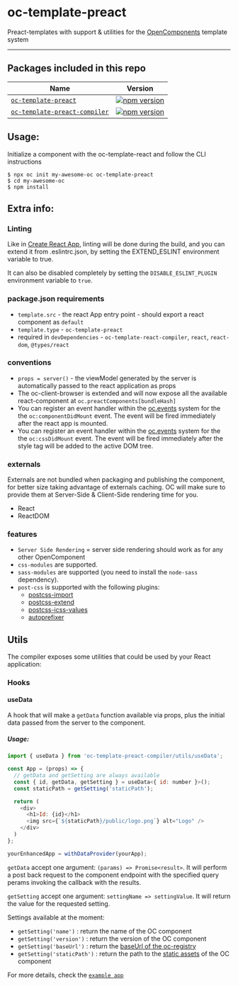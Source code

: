 # oc-template-preact

Preact-templates with support & utilities for the [OpenComponents](https://github.com/opentable/oc) template system

---

## Packages included in this repo

| Name                                                                                       | Version                                                                                                                                             |
| ------------------------------------------------------------------------------------------ | --------------------------------------------------------------------------------------------------------------------------------------------------- |
| [`oc-template-preact`](/packages/oc-template-preact)                   | [![npm version](https://badge.fury.io/js/oc-template-preact.svg)](http://badge.fury.io/js/oc-template-preact)                   |
| [`oc-template-preact-compiler`](/packages/oc-template-preact-compiler) | [![npm version](https://badge.fury.io/js/oc-template-preact-compiler.svg)](http://badge.fury.io/js/oc-template-preact-compiler) |

## Usage:

Initialize a component with the oc-template-react and follow the CLI instructions

```
$ npx oc init my-awesome-oc oc-template-preact
$ cd my-awesome-oc
$ npm install
```

## Extra info:

### Linting

Like in [Create React App](https://create-react-app.dev/docs/setting-up-your-editor/#displaying-lint-output-in-the-editor), linting will be done during the build, and you can extend it from .eslintrc.json, by setting the EXTEND_ESLINT environment variable to true.

It can also be disabled completely by setting the `DISABLE_ESLINT_PLUGIN` environment variable to `true`.

### package.json requirements

- `template.src` - the react App entry point - should export a react component as `default`
- `template.type` - `oc-template-preact`
- required in `devDependencies` - `oc-template-react-compiler`, `react`, `react-dom`, `@types/react`

### conventions

- `props = server()` - the viewModel generated by the server is automatically passed to the react application as props
- The oc-client-browser is extended and will now expose all the available react-component at `oc.preactComponents[bundleHash]`
- You can register an event handler within the [oc.events](https://github.com/opentable/oc/wiki/Browser-client#oceventsoneventname-callback) system for the the `oc:componentDidMount` event. The event will be fired immediately after the react app is mounted.
- You can register an event handler within the [oc.events](https://github.com/opentable/oc/wiki/Browser-client#oceventsoneventname-callback) system for the the `oc:cssDidMount` event. The event will be fired immediately after the style tag will be added to the active DOM tree.

### externals

Externals are not bundled when packaging and publishing the component, for better size taking advantage of externals caching. OC will make sure to provide them at Server-Side & Client-Side rendering time for you.

- React
- ReactDOM

### features

- `Server Side Rendering` = server side rendering should work as for any other OpenComponent
- `css-modules` are supported.
- `sass-modules` are supported (you need to install the `node-sass` dependency).
- `post-css` is supported with the following plugins:
  - [postcss-import](https://github.com/postcss/postcss-import)
  - [postcss-extend](https://github.com/travco/postcss-extend)
  - [postcss-icss-values](https://github.com/css-modules/postcss-icss-values)
  - [autoprefixer](https://github.com/postcss/autoprefixer)

## Utils

The compiler exposes some utilities that could be used by your React application:

### Hooks

#### useData

A hook that will make a `getData` function available via props, plus
the initial data passed from the server to the component.

##### Usage:

```javascript
import { useData } from 'oc-template-preact-compiler/utils/useData';

const App = (props) => {
  // getData and getSetting are always available
  const { id, getData, getSetting } = useData<{ id: number }>();
  const staticPath = getSetting('staticPath');

  return (
    <div>
      <h1>Id: {id}</h1>
      <img src={`${staticPath}/public/logo.png`} alt="Logo" />
    </div>
  )
};

yourEnhancedApp = withDataProvider(yourApp);
```

`getData` accept one argument: `(params) => Promise<result>`. It will perform a post back request to the component endpoint with the specified query perams invoking the callback with the results.

`getSetting` accept one argument: `settingName => settingValue`. It will return the value for the requested setting.

Settings available at the moment:

- `getSetting('name')` : return the name of the OC component
- `getSetting('version')` : return the version of the OC component
- `getSetting('baseUrl')` : return the [baseUrl of the oc-registry](https://github.com/opentable/oc/wiki/The-server.js#context-properties)
- `getSetting('staticPath')` : return the path to the [static assets](https://github.com/opentable/oc/wiki/The-server.js#add-static-resource-to-the-component) of the OC component

For more details, check the [`example app`](/acceptance-components/react-app/app.js)
